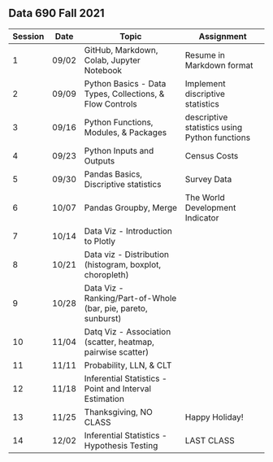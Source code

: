 ## Data 690 Fall 2021
Session | Date | Topic | Assignment
--------|-------| ------|-----------
1       | 09/02 | GitHub, Markdown, Colab, Jupyter Notebook                     | Resume in Markdown format
2       | 09/09 | Python Basics - Data Types, Collections, & Flow Controls      | Implement discriptive statistics 
3       | 09/16 | Python Functions, Modules, & Packages                         | descriptive statistics using Python functions
4       | 09/23 | Python Inputs and Outputs                                     | Census Costs 
5       | 09/30 | Pandas Basics, Discriptive statistics                         | Survey Data
6       | 10/07 | Pandas Groupby, Merge                                         | The World Development Indicator
7       | 10/14 | Data Viz - Introduction to Plotly                             |
8       | 10/21 | Data viz - Distribution (histogram, boxplot, choropleth)      |
9       | 10/28 | Data Viz - Ranking/Part-of-Whole (bar, pie, pareto, sunburst) |
10      | 11/04 | Datq Viz - Association (scatter, heatmap, pairwise scatter)   |
11      | 11/11 | Probability, LLN, & CLT                                       |
12      | 11/18 | Inferential Statistics - Point and Interval Estimation        |
13      | 11/25 | Thanksgiving, NO CLASS                                        | Happy Holiday!
14      | 12/02 | Inferential Statistics - Hypothesis Testing                   | LAST CLASS





